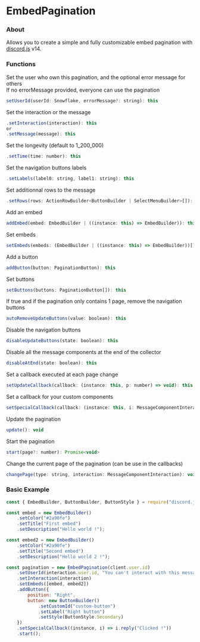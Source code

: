 EmbedPagination
===

### About
Allows you to create a simple and fully customizable embed pagination with [discord.js](https://github.com/discordjs/discord.js/) v14.

### Functions
Set the user who own this pagination, and the optional error message for others
<br>If no errorMessage provided, everyone can use the pagination
```js
setUserId(userId: Snowflake, errorMessage?: string): this
```

Set the interaction or the message
```js
.setInteraction(interaction): this
or
.setMessage(message): this
```

Set the longevity (default to 1_200_000)
```js
.setTime(time: number): this
```

Set the navigation buttons labels
```js
.setLabels(label0: string, label1: string): this
```

Set additionnal rows to the message
```js
.setRows(rows: ActionRowBuilder<ButtonBuilder | SelectMenuBuilder>[]): this
```

Add an embed
```js
addEmbed(embed: EmbedBuilder | ((instance: this) => EmbedBuilder)): this
```

Set embeds
```js
setEmbeds(embeds: (EmbedBuilder | ((instance: this) => EmbedBuilder))[]): this
```

Add a button
```js
addButton(button: PaginationButton): this
```

Set buttons
```js
setButtons(buttons: PaginationButton[]): this
```

If true and if the pagination only contains 1 page, remove the navigation buttons
```js
autoRemoveUpdateButtons(value: boolean): this
```

Disable the navigation buttons
```js
disableUpdateButtons(state: boolean): this
```

Disable all the message components at the end of the collector
```js
disableAtEnd(state: boolean): this
```

Set a callback executed at each page change
```js
setUpdateCallback(callback: (instance: this, p: number) => void): this
```

Set a callback for your custom components
```js
setSpecialCallback(callback: (instance: this, i: MessageComponentInteraction | SelectMenuInteraction) => void): this
```

Update the pagination
```js
update(): void
```

Start the pagination
```js
start(page?: number): Promise<void>
```

Change the current page of the pagination (can be use in the callbacks)
```js
changePage(type: string, interaction: MessageComponentInteraction): void
```

### Basic Example
```js
const { EmbedBuilder, ButtonBuilder, ButtonStyle } = require("discord.js");

const embed = new EmbedBuilder()
    .setColor("#2a90fe")
    .setTitle("First embed")
    .setDescription("Hello world !");

const embed2 = new EmbedBuilder()
    .setColor("#2a90fe")
    .setTitle("Second embed")
    .setDescription("Hello world 2 !");

const pagination = new EmbedPagination(client.user.id)
    .setUserId(interaction.user.id, "You can't interact with this message !")
    .setInteraction(interaction)
    .setEmbeds([embed, embed2])
    .addButton({
        position: "Right",
        button: new ButtonBuilder()
            .setCustomId("custom-button")
            .setLabel("Right button")
            .setStyle(ButtonStyle.Secondary)
    })
    .setSpecialCallback((instance, i) => i.reply("Clicked !"))
    .start();
```
